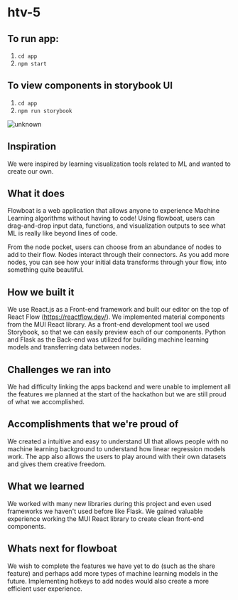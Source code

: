 # htv-5

## To run app:
1. `cd app`
2. `npm start`

## To view components in storybook UI
1. `cd app`
2. `npm run storybook`

![unknown](https://user-images.githubusercontent.com/56213581/137636585-b6453b2c-139c-4a59-95b8-ea89c95b8b15.png)

## Inspiration
We were inspired by learning visualization tools related to ML and wanted to create our own.

## What it does
Flowboat is a web application that allows anyone to experience Machine Learning algorithms without having to code! Using flowboat, users can drag-and-drop input data, functions, and visualization outputs to see what ML is really like beyond lines of code.

From the node pocket, users can choose from an abundance of nodes to add to their flow. Nodes interact through their connectors. As you add more nodes, you can see how your initial data transforms through your flow, into something quite beautiful.

## How we built it
We use React.js as a Front-end framework and built our editor on the top of React Flow (https://reactflow.dev/). We implemented material components from the MUI React library. As a front-end development tool we used Storybook, so that we can easily preview each of our components. Python and Flask as the Back-end was utilized for building machine learning models and transferring data between nodes.

## Challenges we ran into
We had difficulty linking the apps backend and were unable to implement all the features we planned at the start of the hackathon but we are still proud of what we accomplished.

## Accomplishments that we're proud of
We created a intuitive and easy to understand UI that allows people with no machine learning background to understand how linear regression models work. The app also allows the users to play around with their own datasets and gives them creative freedom.

## What we learned
We worked with many new libraries during this project and even used frameworks we haven't used before like Flask. We gained valuable experience working the MUI React library to create clean front-end components.

## Whats next for flowboat
We wish to complete the features we have yet to do (such as the share feature) and perhaps add more types of machine learning models in the future. Implementing hotkeys to add nodes would also create a more efficient user experience.
